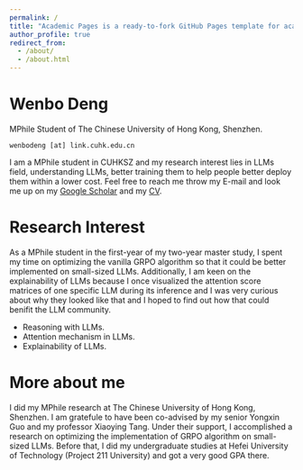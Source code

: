 ```yaml
---
permalink: /
title: "Academic Pages is a ready-to-fork GitHub Pages template for academic personal websites"
author_profile: true
redirect_from: 
  - /about/
  - /about.html
---
```


# Wenbo Deng
MPhile Student of The Chinese University of Hong Kong, Shenzhen.

```
wenbodeng [at] link.cuhk.edu.cn
```

I am a MPhile student in CUHKSZ and my research interest lies in LLMs field, understanding LLMs, better training them to help people better deploy them within a lower cost. Feel free to reach me throw my E-mail and look me up on my [Google Scholar](https://scholar.google.com/citations?user=oXwixe0AAAAJ&hl=zh-CN) and my [CV](https://blanca-s.github.io/cv/). 

# Research Interest
As a MPhile student in the first-year of my two-year master study, I spent my time on optimizing the vanilla GRPO algorithm so that it could be better implemented on small-sized LLMs. Additionally, I am keen on the explainability of LLMs because I once visualized the attention score matrices of one specific LLM during its inference and I was very curious about why they looked like that and I hoped to find out how that could benifit the LLM community.
- Reasoning with LLMs.
- Attention mechanism in LLMs.
- Explainability of LLMs. 

# More about me
I did my MPhile research at The Chinese University of Hong Kong, Shenzhen. I am gratefule to have been co-advised by my senior Yongxin Guo and my professor Xiaoying Tang. Under their support, I accomplished a research on optimizing the implementation of GRPO algorithm on small-sized LLMs. Before that, I did my undergraduate studies at Hefei University of Technology (Project 211 University) and got a very good GPA there.  